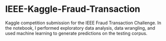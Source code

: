 # IEEE-Kaggle-Fraud-Transaction

Kaggle competition submission for the IEEE Fraud Transaction Challenge. In the notebook, I performed exploratory data analysis, data wrangling, and used machine learning to generate predictions on the testing corpus. 
